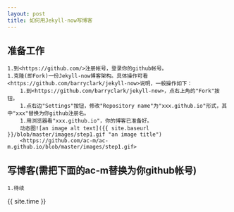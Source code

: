 ```yaml
---
layout: post
title: 如何用Jekyll-now写博客
---
```


## 准备工作

    1.到<https://github.com/>注册帐号，登录你的github帐号。
    1.克隆(即Fork)一份Jekyll-now博客架构。具体操作可看<https://github.com/barryclark/jekyll-now>说明，一般操作如下：
        1.到<https://github.com/barryclark/jekyll-now>，点右上角的"Fork"按钮。
        1.点右边"Settings"按钮，修改"Repository name"为"xxx.github.io"形式，其中"xxx"替换为你github注册名。
        1.用浏览器看"xxx.github.io"，你的博客已准备好。
        动态图![an image alt text]({{ site.baseurl }}/blob/master/images/step1.gif "an image title")
        <https://github.com/ac-m/ac-m.github.io/blob/master/images/step1.gif>
        
        
## 写博客(需把下面的ac-m替换为你github帐号)

    1.待续

{{ site.time }}
